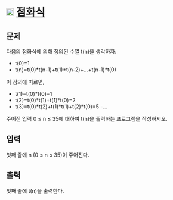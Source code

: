 # <img src="https://d2gd6pc034wcta.cloudfront.net/tier/7.svg" class="solvedac-tier" width=20> [점화식](https://www.acmicpc.net/problem/13699)

## 문제
다음의 점화식에 의해 정의된 수열 t(n)을 생각하자:

- t(0)=1
- t(n)=t(0)*t(n-1)+t(1)*t(n-2)+...+t(n-1)*t(0)

이 정의에 따르면,

- t(1)=t(0)*t(0)=1
- t(2)=t(0)*t(1)+t(1)*t(0)=2
- t(3)=t(0)*t(2)+t(1)*t(1)+t(2)*t(0)=5
-...

주어진 입력 0 ≤ n ≤ 35에 대하여 t(n)을 출력하는 프로그램을 작성하시오.

## 입력
첫째 줄에 n (0 ≤ n ≤ 35)이 주어진다.

## 출력
첫째 줄에 t(n)을 출력한다.
